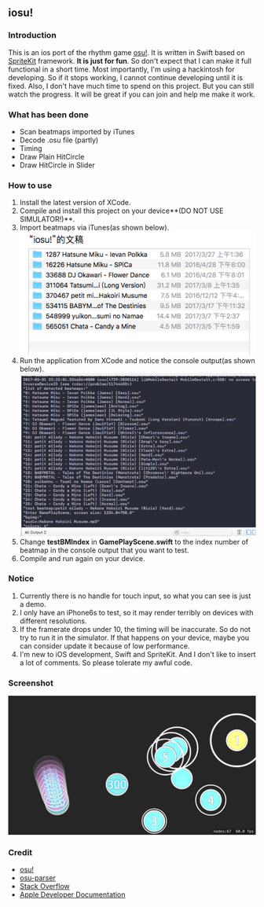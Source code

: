 ## iosu!
### Introduction
This is an ios port of the rhythm game [osu!](https://osu.ppy.sh). It is written in Swift based on [SpriteKit](https://developer.apple.com/spritekit/) framework. **It is just for fun**. So don't expect that I can make it full functional in a short time. Most importantly, I'm using a hackintosh for developing. So if it stops working, I cannot continue developing until it is fixed. Also, I don't have much time to spend on this project. But you can still watch the progress. It will be great if you can join and help me make it work.
### What has been done
 - Scan beatmaps imported by iTunes
 - Decode .osu file (partly)
 - Timing
 - Draw Plain HitCircle
 - Draw HitCircle in Slider
### How to use
1. Install the latest version of XCode.
2. Compile and install this project on your device**(DO NOT USE SIMULATOR!)**.
3. Import beatmaps via iTunes(as shown below).
![](screenshots/import.png)
4. Run the application from XCode and notice the console output(as shown below).
![](screenshots/console.png)
5. Change **testBMIndex** in **GamePlayScene.swift** to the index number of beatmap in the console output that you want to test.
6. Compile and run again on your device.
### Notice
1. Currently there is no handle for touch input, so what you can see is just a demo.
2. I only have an iPhone6s to test, so it may render terribly on devices with different resolutions.
3. If the framerate drops under 10, the timing will be inaccurate. So do not try to run it in the simulator. If that happens on your device, maybe you can consider update it because of low performance.
4. I'm new to iOS development, Swift and SpriteKit. And I don't like to insert a lot of comments. So please tolerate my awful code.
### Screenshot
![](screenshots/run.png)
### Credit
 - [osu!](https://osu.ppy.sh)
 - [osu-parser](https://github.com/nojhamster/osu-parser)
 - [Stack Overflow](http://stackoverflow.com)
 - [Apple Developer Documentation](https://developer.apple.com/reference/)

